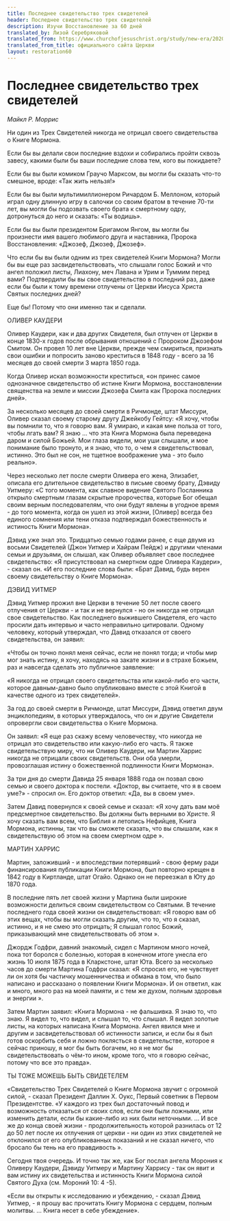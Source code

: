 ```yaml
---
title: Последнее свидетельство трех свидетелей
header: Последнее свидетельство трех свидетелей
description: Изучи Восстановление за 60 дней
translated_by: Лизой Серебряковой
translated_from: https://www.churchofjesuschrist.org/study/new-era/2020/01/the-last-witness-of-the-three-witnesses?lang=eng
translated_from_title: официального сайта Церкви
layout: restoration60
---
```


# Последнее свидетельство трех свидетелей

_Майкл Р. Моррис_

Ни один из Трех Свидетелей никогда не отрицал своего свидетельства о Книге Мормона.

Если бы вы делали свои последние вздохи и собирались пройти сквозь завесу, какими были бы ваши последние слова тем, кого вы покидаете?

Если бы вы были комиком Граучо Марксом, вы могли бы сказать что-то смешное, вроде: «Так жить нельзя!»

Если бы вы были мультимиллионером Ричардом Б. Меллоном, который играл одну длинную игру в салочки со своим братом в течение 70-ти лет, вы могли бы подозвать своего брата к смертному одру, дотронуться до него и сказать: «Ты водишь».

Если бы вы были президентом Бригамом Янгом, вы могли бы произнести имя вашего любимого друга и наставника, Пророка Восстановления: «Джозеф, Джозеф, Джозеф».

Что если бы вы были одним из трех свидетелей Книги Мормона? Могли бы вы еще раз засвидетельствовать, что слышали голос Божий и что ангел положил листы, Лиахону, меч Лавана и Урим и Туммим перед вами? Подтвердили бы вы свое свидетельство в последний раз, даже если бы были к тому времени отлучены от Церкви Иисуса Христа Святых последних дней?

Еще бы! Потому что они именно так и сделали.

ОЛИВЕР КАУДЕРИ

Оливер Каудери, как и два других Свидетеля, был отлучен от Церкви в конце 1830-х годов после обрывания отношений с Пророком Джозефом Смитом. Он провел 10 лет вне Церкви, прежде чем смириться, признать свои ошибки и попросить заново креститься в 1848 году - всего за 16 месяцев до своей смерти 3 марта 1850 года.

Когда Оливер искал возможности креститься, «он принес самое однозначное свидетельство об истине Книги Мормона, восстановлении священства на земле и миссии Джозефа Смита как Пророка последних дней».

За несколько месяцев до своей смерти в Ричмонде, штат Миссури, Оливер сказал своему старому другу Джейкобу Гейтсу: «Я хочу, чтобы вы помнили то, что я говорю вам. Я умираю, и какая мне польза от того, чтобы лгать вам? Я знаю ... что эта Книга Мормона была переведена даром и силой Божьей. Мои глаза видели, мои уши слышали, и мое понимание было тронуто, и я знаю, что то, о чем я свидетельствовал, истинно. Это был не сон, не тщетное воображение ума - это было реально».

Через несколько лет после смерти Оливера его жена, Элизабет, описала его длительное свидетельство в письме своему брату, Дэвиду Уитмеру: «С того момента, как славное видение Святого Посланника открыло смертным глазам скрытые пророчества, которые Бог обещал своим верным последователям, что они будут явлены в угодное время - до того момента, когда он ушел из этой жизни, [Оливер] всегда без единого сомнения или тени отказа подтверждал божественность и истиность Книги Мормона».

Дэвид уже знал это. Тридцатью семью годами ранее, с еще двумя из восьми Свидетелей (Джон Уитмер и Хайрам Пейдж) и другими членами семьи и друзьями, он слышал, как Оливер объявляет свое последнее свидетельство: «Я присутствовал на смертном одре Оливера Каудери», - сказал он. «И его последние слова были: «Брат Давид, будь верен своему свидетельству о Книге Мормона».

ДЭВИД УИТМЕР

Дэвид Уитмер прожил вне Церкви в течение 50 лет после своего отлучения от Церкви - и так и не вернулся - но он никогда не отрицал свое свидетельство. Как последнего выжившего Свидетеля, его часто просили дать интервью и часто неправильно цитировали. Одному человеку, который утверждал, что Давид отказался от своего свидетельства, он заявил:

«Чтобы он точно понял меня сейчас, если не понял тогда; и чтобы мир мог знать истину, я хочу, находясь на закате жизни и в страхе Божьем, раз и навсегда сделать это публичное заявление:

«Я никогда не отрицал своего свидетельства или какой-либо его части, которое давным-давно было опубликовано вместе с этой Книгой в качестве одного из трех свидетелей».

За год до своей смерти в Ричмонде, штат Миссури, Дэвид ответил двум энциклопедиям, в которых утверждалось, что он и другие Свидетели опровергли свои свидетельства о Книге Мормона.

Он заявил: «Я еще раз скажу всему человечеству, что никогда не отрицал это свидетельство или какую-либо его часть. Я также свидетельствую миру, что ни Оливер Каудери, ни Мартин Харрис никогда не отрицали своих свидетельств. Они оба умерли, провозглашая истину о божественной подлинности Книги Мормона».

За три дня до смерти Давида 25 января 1888 года он позвал свою семью и своего доктора к постели. «Доктор, вы считаете, что я в своем уме?» - спросил он. Его доктор ответил: «Да, вы в своем уме».

Затем Давид повернулся к своей семье и сказал: «Я хочу дать вам моё предсмертное свидетельство. Вы должны быть верными во Христе. Я хочу сказать вам всем, что Библия и летопись Нефийцев, Книга Мормона, истинны, так что вы сможете сказать, что вы слышали, как я свидетельствую об этом на своем смертном одре ».

МАРТИН ХАРРИС

Мартин, заложивший - и впоследствии потерявший - свою ферму ради финансирования публикации Книги Мормона, был повторно крещен в 1842 году в Киртланде, штат Огайо. Однако он не переезжал в Юту до 1870 года.

В последние пять лет своей жизни у Мартина были широкие возможности делиться своим свидетельством со Святыми. В течение последнего года своей жизни он свидетельствовал: «Я говорю вам об этих вещах, чтобы вы могли сказать другим, что то, что я сказал, истинно, и я не смею это отрицать; Я слышал голос Божий, приказывающий мне свидетельствовать об этом ».

Джордж Годфри, давний знакомый, сидел с Мартином много ночей, пока тот боролся с болезнью, которая в конечном итоге унесла его жизнь 10 июля 1875 года в Кларкстоне, штат Юта. Всего за несколько часов до смерти Мартина Годфри сказал: «Я спросил его, не чувствует ли он хотя бы частичку мошенничества и обмана в том, что было написано и рассказано о появлении Книги Мормона». И он ответил, как и много, много раз на моей памяти, и с тем же духом, полным здоровья и энергии ».

Затем Мартин заявил: «Книга Мормона - не фальшивка. Я знаю то, что знаю. Я видел то, что видел, и слышал то, что слышал. Я видел золотые листы, на которых написана Книга Мормона. Ангел явился мне и другим и засвидетельствовал об истинности записи, и если бы я был готов оскорбить себя и ложно поклясться в свидетельстве, которое я сейчас приношу, я мог бы быть богачем, но я не мог бы свидетельствовать о чём-то ином, кроме того, что я говорю сейчас, потому что все это правда».

ТЫ ТОЖЕ МОЖЕШЬ БЫТЬ СВИДЕТЕЛЕМ

«Свидетельство Трех Свидетелей о Книге Мормона звучит с огромной силой, - сказал Президент Даллин Х. Оукс, Первый советник в Первом Президентстве. «У каждого из трех был достаточный повод и возможность отказаться от своих слов, если они были ложными, или изменить детали, если бы какие-либо из них были неточными. … И все же до конца своей жизни - продолжительность которой разнилась от 12 до 50 лет после их отлучения от церкви - ни один из этих свидетелей не отклонился от его опубликованных показаний и не сказал ничего, что бросало бы тень на его правдивость ».

Сегодня твоя очередь. И точно так же, как Бог послал ангела Морония к Оливеру Каудери, Дэвиду Уитмеру и Мартину Харрису - так он явит и вам истину их свидетельства и истинность Книги Мормона силой Святого Духа (см. Мороний 10: 4 -5).

«Если вы открыты к исследованию и убеждению, - сказал Дэвид Уитмер, - я прошу вас прочитать Книгу Мормона с сердцем, полным молитвы. ... Книга несет в себе убеждение».